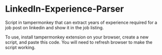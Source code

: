 # LinkedIn-Experience-Parser
Script in tampermonkey that can extract years of experience required for a job post on linkedin and show it in the job listing.

To use, install tampermonkey extension on your browser, create a new script, and paste this code.
You will need to refresh browser to make the script working.
